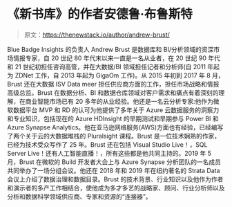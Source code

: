 # 《新书库》的作者安德鲁·布鲁斯特

> 原文：<https://thenewstack.io/author/andrew-brust/>

Blue Badge Insights 的负责人 Andrew Brust 是数据库和 BI/分析领域的资深市场情报专家，自 20 世纪 80 年代末以来一直是一名从业者，在 20 世纪 90 年代和 21 世纪初担任咨询高管，并在大数据/BI 领域担任记者和分析师(自 2011 年起为 ZDNet 工作，自 2013 年起为 GigaOm 工作)。从 2015 年初到 2017 年 8 月，Brust 还在大数据 ISV Data meer 担任供应商方面的工作，担任市场战略和情报高级总监。Brust 在数据分析、BI 和数据仓库领域对客户需求和痛点有着深刻的理解，在商业智能市场已有 20 多年的从业经验。他还是一名云分析专家:他作为微软数据平台 MVP 和 RD 的认可为他提供了多年关于 Azure 云数据服务的洞察力和专业知识，包括现在的 Azure HDInsight 的早期测试和早期参与 Power BI 和 Azure Synapse Analytics。他在亚马逊网络服务(AWS)方面也有经验，已经编写了两个关于云的大数据堆栈的 Pluralsight 课程。Brust 是一位技术娴熟的作家，已经为技术受众写作了 25 年。Brust 还在包括 Visual Studio Live！，SQL Server Live！还有人工智能直播！，所有这些都是他共同主持的。2019 年 5 月，Brust 在微软的 Build 开发者大会上与 Azure Synapse 分析团队的一名成员共同举办了一场分组会议。他还在 2018 年和 2019 年在纽约著名的 Strata Data 会议上介绍了数据治理和数据目录。Brust 的技术背景、行业知识以及他作为作者和演示者的多产工作相结合，使他成为多才多艺的战略家、顾问、行业分析师以及分析和数据科学领域供应商、专家和资源的“连接器”。